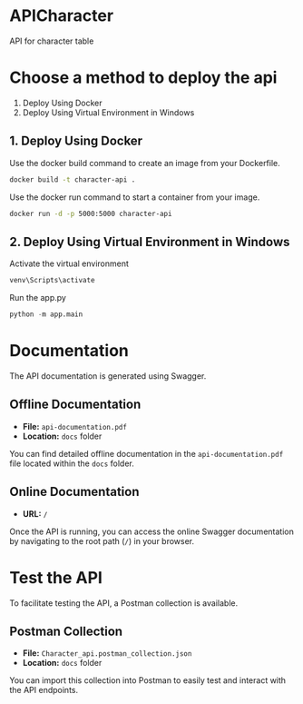 # APICharacter
API for character table

#  Choose  a method to deploy the api

1. Deploy Using Docker
2. Deploy Using Virtual Environment in Windows

## 1. Deploy Using Docker

Use the docker build command to create an image from your Dockerfile.

```sh
docker build -t character-api .
```

Use the docker run command to start a container from your image.

```sh
docker run -d -p 5000:5000 character-api
```

## 2. Deploy Using Virtual Environment in Windows

Activate the virtual environment

```sh
venv\Scripts\activate
```

Run the app.py

```py
python -m app.main
```

# Documentation

The API documentation is generated using Swagger.

## Offline Documentation

- **File:** `api-documentation.pdf`
- **Location:** `docs` folder

You can find detailed offline documentation in the `api-documentation.pdf` file located within the `docs` folder.

## Online Documentation

- **URL:** `/`

Once the API is running, you can access the online Swagger documentation by navigating to the root path (`/`) in your browser.

# Test the API

To facilitate testing the API, a Postman collection is available.

## Postman Collection

- **File:** `Character_api.postman_collection.json`
- **Location:** `docs` folder

You can import this collection into Postman to easily test and interact with the API endpoints.
